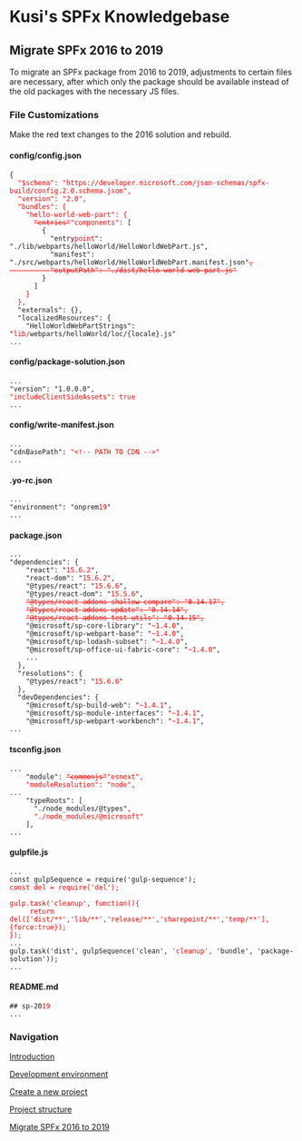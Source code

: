 # Kusi's SPFx Knowledgebase

## Migrate SPFx 2016 to 2019

To migrate an SPFx package from 2016 to 2019, adjustments to certain files are necessary, after which only the package should be available instead of the old packages with the necessary JS files.

### File Customizations

Make the red text changes to the 2016 solution and rebuild.

#### config/config.json

<pre><code>{
  <span style='color:red'>"$schema": "https://developer.microsoft.com/json-schemas/spfx-build/config.2.0.schema.json",
  "version": "2.0",
  "bundles": {
    "hello-world-web-part": {
      <s>"entries"</s>"components": </span>[
        {
          "entry<span style='color:red'>point</span>": "./lib/webparts/helloWorld/HelloWorldWebPart.js",
          "manifest": "./src/webparts/helloWorld/HelloWorldWebPart.manifest.json"<span style='color:red'><s>,
          "outputPath": "./dist/hello-world-web-part.js"</s></span>
        }
      ]
    <span style='color:red'>}
  },</span>
  "externals": {},
  "localizedResources": {
    "HelloWorldWebPartStrings": "<span style='color:red'>lib/</span>webparts/helloWorld/loc/{locale}.js"
...</code></pre>

#### config/package-solution.json

<pre><code>...
"version": "1.0.0.0",
<span style='color:red'>"includeClientSideAssets": true</span>
...</code></pre>

#### config/write-manifest.json

<pre><code>...
"cdnBasePath": <span style='color:red'>"&lt;!-- PATH TO CDN --&gt;"</span>
...</code></pre>

#### .yo-rc.json

<pre><code>...
"environment": "onprem<span style='color:red'>19</span>"
...</code></pre>

#### package.json

<pre><code>...
"dependencies": {
    "react": "<span style='color:red'>15.6.2</span>",
    "react-dom": "<span style='color:red'>15.6.2</span>",
    "@types/react": "<span style='color:red'>15.6.6</span>",
    "@types/react-dom": "<span style='color:red'>15.5.6</span>",
    <span style='color:red'><s>"@types/react-addons-shallow-compare": "0.14.17",</s></span>
    <span style='color:red'><s>"@types/react-addons-update": "0.14.14",</s></span>
    <span style='color:red'><s>"@types/react-addons-test-utils": "0.14.15",</s></span>
    "@microsoft/sp-core-library": "<span style='color:red'>~1.4.0</span>",
    "@microsoft/sp-webpart-base": "<span style='color:red'>~1.4.0</span>",
    "@microsoft/sp-lodash-subset": "<span style='color:red'>~1.4.0</span>",
    "@microsoft/sp-office-ui-fabric-core": "<span style='color:red'>~1.4.0</span>",
    ...
  },
  "resolutions": {
    "@types/react": "<span style='color:red'>15.6.6</span>"
  },
  "devDependencies": {
    "@microsoft/sp-build-web": "<span style='color:red'>~1.4.1</span>",
    "@microsoft/sp-module-interfaces": "<span style='color:red'>~1.4.1</span>",
    "@microsoft/sp-webpart-workbench": "<span style='color:red'>~1.4.1</span>",
...</code></pre>

#### tsconfig.json

<pre><code>...
    "module": <span style='color:red'><s>"commonjs"</s>"esnext",
    "moduleResolution": "node",</span>
...
    "typeRoots": [
      "./node_modules/@types"<span style='color:red'>,
      "./node_modules/@microsoft"</span>
    ],
...</code></pre>

#### gulpfile.js

<pre><code>...
const gulpSequence = require('gulp-sequence');
<span style='color:red'>const del = require('del');

gulp.task('cleanup', function(){
     return del(['dist/**','lib/**','release/**','sharepoint/**','temp/**'], {force:true});
});</span>
...
gulp.task('dist', gulpSequence('clean', <span style='color:red'>'cleanup',</span> 'bundle', 'package-solution'));
...</code></pre>

#### README.md

<pre><code>## sp-20<span style='color:red'>19</span>
...</code></pre>

### Navigation

[Introduction](intro.md)

[Development environment](devenv.md)

[Create a new project](createProject.md)

[Project structure](projectStructure.md)

[Migrate SPFx 2016 to 2019](migrate16to19.md)
